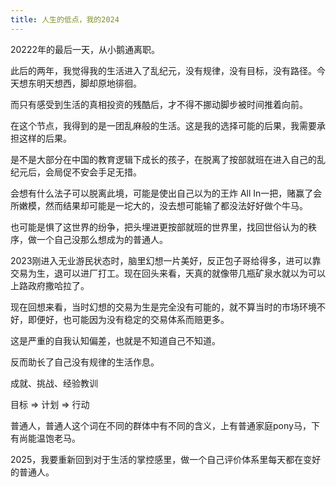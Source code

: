 ```yaml
---
title: 人生的低点，我的2024
---
```


20222年的最后一天，从小鹅通离职。

此后的两年，我觉得我的生活进入了乱纪元，没有规律，没有目标，没有路径。今天想东明天想西，脚却原地徘徊。

而只有感受到生活的真相投资的残酷后，才不得不挪动脚步被时间推着向前。

在这个节点，我得到的是一团乱麻般的生活。这是我的选择可能的后果，我需要承担这样的后果。

是不是大部分在中国的教育逻辑下成长的孩子，在脱离了按部就班在进入自己的乱纪元后，会局促不安会手足无措。

会想有什么法子可以脱离此境，可能是使出自己以为的王炸 All In一把，赌赢了会所嫩模，然而结果却可能是一坨大的，没去想可能输了都没法好好做个牛马。

也可能是惧了这世界的纷争，把头埋进更按部就班的世界里，找回世俗认为的秩序，做一个自己没那么想成为的普通人。


2023刚进入无业游民状态时，脑里幻想一片美好，反正包子哥给得多，进可以靠交易为生，退可以进厂打工。现在回头来看，天真的就像带几瓶矿泉水就以为可以上路政府撒哈拉了。

现在回想来看，当时幻想的交易为生是完全没有可能的，就不算当时的市场环境不好，即便好，也可能因为没有稳定的交易体系而赔更多。

这是严重的自我认知偏差，也就是不知道自己不知道。

反而助长了自己没有规律的生活作息。

成就、挑战、经验教训

目标 => 计划  => 行动

普通人，普通人这个词在不同的群体中有不同的含义，上有普通家庭pony马，下有尚能温饱老马。



2025，我要重新回到对于生活的掌控感里，做一个自己评价体系里每天都在变好的普通人。